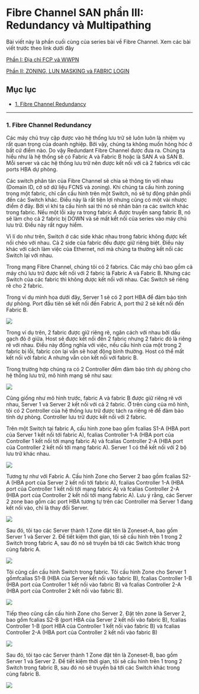 # Fibre Channel SAN phần III: Redundancy và Multipathing

Bài viết này là phần cuối cùng của series bài về Fibre Channel. Xem các bài viết trước theo link dưới đây

[Phần I: Địa chỉ FCP và WWPN](https://github.com/trimq/mdt-technical/blob/master/TRIMQ/Storage/docs/FibreChannel-Part-I.md)

[Phần II: ZONING, LUN MASKING và FABRIC LOGIN](https://github.com/trimq/mdt-technical/blob/master/TRIMQ/Storage/docs/FibreChannel-Part-II.md)

## Mục lục

- [1. Fibre Channel Redundancy](#1)




-----------------------------------------------

<a name="1"></a>

### 1. Fibre Channel Redundancy

Các máy chủ truy cập được vào hệ thống lưu trữ sẽ luôn luôn là nhiệm vụ rất quan trọng của doanh nghiệp. Bởi vậy, chúng ta không muốn hỏng hóc ở bất cứ điểm nào. Do vậy Redundant Fibre Channel được đưa ra. Chúng ta hiểu như là hệ thống sẽ có Fabric A và Fabric B hoặc là SAN A và SAN B. Mỗi server và các hệ thống lưu trữ nên được kết nối với cả 2 fabrics với các ports HBA dự phòng.

Các switch phân tán của Fibre Channel sẽ chia sẻ thông tin với nhau (Domain ID, cở sở dữ liệu FCNS và zoning). Khi chúng ta cấu hình zoning trong một fabric, chỉ cần cấu hình trên một Switch, nó sẽ tự động phân phối đến các Switch khác. Điều này là rất tiện lợi nhưng cũng có một vài nhược điểm ở đây. Bởi vì khi ta cấu hình sai thì nó sẽ nhân bản ra các switch khác trong fabric. Nếu một lỗi xảy ra trong fabric A được truyền sang fabric B, nó sẽ làm cho cả 2 fabric bị DOWN và sẽ mất kết nối của series vào máy chủ lưu trữ. Điều này rất nguy hiểm.

Vì lí do như trên, Switch ở các side khác nhau trong fabric không được kết nối chéo với nhau. Cả 2 side của fabric đều được giữ riêng biệt. Điều này khác với cách làm việc của Ethernet, nơi mà chúng ta thường kết nối các Switch lại với nhau.

Trong mạng Fibre Channel, chúng tôi có 2 fabrics. Các máy chủ bao gồm cả máy chủ lưu trữ được kết nối với 2 fabric là Fabric A và Fabric B. Nhưng các Switch của các fabric thì không được kết nối với nhau. Các Switch sẽ riêng rẽ cho 2 fabric.

Trong ví dụ minh họa dưới đây, Server 1 sẽ có 2 port HBA để đảm bảo tính dự phòng. Port đầu tiên sẽ kết nối đến Fabric A, port thứ 2 sẽ kết nối đến Fabric B.

<img src="http://www.flackbox.com/wp-content/uploads/2016/07/FC-01-768x443.jpg">

Trong ví dụ trên, 2 fabric được giữ riêng rẽ, ngăn cách với nhau bởi dấu gạch đỏ ở giữa. Host sẽ được kết nối đến 2 fabric nhưng 2 fabric đó là riêng rẽ với nhau. Điều này đồng nghĩa với việc, nếu cấu hình của một trong 2 fabric bị lỗi, fabric còn lại vẫn sẽ hoạt động bình thường. Host có thể mất kết nối với fabric A nhưng vẫn còn kết nối với fabric B.

Trong trường hợp chúng ra có 2 Controller đểm đảm bảo tính dự phòng cho hệ thống lưu trữ, mô hình mạng sẽ như sau:

<img src="http://www.flackbox.com/wp-content/uploads/2016/07/FC-02-768x505.jpg">

Cũng giống như mô hình trước, fabric A và fabric B được giữ riêng rẽ với nhau, Server 1 và Server 2 kết nối với cả 2 fabric. Ở trên cùng của mô hình, tôi có 2 Controller của hệ thống lưu trữ được tách ra riêng rẽ để đảm bảo tính dự phòng. Controller lưu trữ được kết nối với 2 fabric.

Trên một Switch tại fabric A, cấu hình zone bao gồm fcalias S1-A (HBA port của Server 1 kết nối tới fabric A), fcalias Controller 1-A (HBA port của Controller 1 kết nối tới mạng fabric A) và fcalias Controller 2-A (HBA port của Controller 2 kết nối tới mạng fabric A). Server 1 có thể kết nối với 2 bộ lưu trữ khác nhau.

<img src="http://www.flackbox.com/wp-content/uploads/2016/07/FC-03-768x427.jpg">

Tương tự như với Fabric A. Cấu hình Zone cho Server 2 bao gồm fcalias S2-A (HBA port của Server 2 kết nối tới fabric A), fcalias Controller 1-A (HBA port của Controller 1 kết nối tới mạng fabric A) và fcalias Controller 2-A (HBA port của Controller 2 kết nối tới mạng fabric A). Lưu ý rằng, các Server 2 zone bao gồm các port HBA tương tự trên các Controller mà Server 1 đang kết nối vào, chỉ là thay đổi Server.

<img src="http://www.flackbox.com/wp-content/uploads/2016/07/FC-04-768x424.jpg">

Sau đó, tôi tạo các Server thành 1 Zone đặt tên là Zoneset-A, bao gồm Server 1 và Server 2. Để tiết kiệm thời gian, tôi sẽ cấu hình trên 1 trong 2 Switch trong fabric A, sau đó nó sẽ truyền bá tới các Switch khác trong cùng fabric A.

<img src="http://www.flackbox.com/wp-content/uploads/2016/07/FC-05-768x429.jpg">

Tôi cũng cần cấu hình Switch trong fabric. Tôi cấu hình Zone cho Server 1 gồmfcalias S1-B (HBA của Server kết nối vào fabric B), fcalias Controller 1-B (HBA port của Controller 1 kết nối vào fabric B) và fcalias Controller 2-A (HBA port của Controller 2 kết nối vào fabric B).

<img src="http://www.flackbox.com/wp-content/uploads/2016/07/FC-06-768x426.jpg">

Tiếp theo cũng cần cấu hình Zone cho Server 2. Đặt tên zone là Server 2, bao gồm fcalias S2-B (port HBA của Server 2 kết nối vào fabric B), fcalias Controller 1-B (port HBA của Controller 1 kết nối vào fabric B) và fcalias Controller 2-A (HBA port của Controller 2 kết nối vào fabric B)

<img src="http://www.flackbox.com/wp-content/uploads/2016/07/FC-07-768x409.jpg">


Sau đó, tôi tạo các Server thành 1 Zone đặt tên là Zoneset-B, bao gồm Server 1 và Server 2. Để tiết kiệm thời gian, tôi sẽ cấu hình trên 1 trong 2 Switch trong fabric B, sau đó nó sẽ truyền bá tới các Switch khác trong cùng fabric B.

<img src="http://www.flackbox.com/wp-content/uploads/2016/07/FC-08-768x399.jpg">


